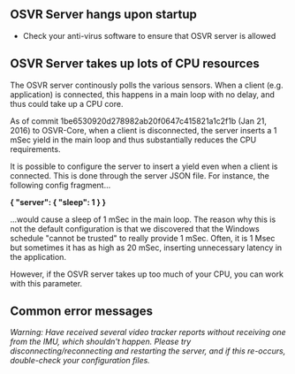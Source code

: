 ## OSVR Server hangs upon startup
- Check your anti-virus software to ensure that OSVR server is allowed

## OSVR Server takes up lots of CPU resources
The OSVR server continously polls the various sensors. When a client (e.g. application) is connected, this happens in a main loop with no delay, and thus could take up a CPU core. 

As of commit 1be6530920d278982ab20f0647c415821a1c2f1b (Jan 21, 2016) to OSVR-Core, when a client is disconnected, the server inserts a 1 mSec yield in the main loop and thus substantially reduces the CPU requirements.

It is possible to configure the server to insert a yield even when a client is connected. This is done through the server JSON file. For instance, the following config fragment...

**{
	"server": {
		"sleep": 1
	}
}**

...would cause a sleep of 1 mSec in the main loop. The reason why this is not the default configuration is that we discovered that the Windows schedule "cannot be trusted" to really provide 1 mSec. Often, it is 1 Msec but sometimes it has as high as 20 mSec, inserting unnecessary latency in the application.

However, if the OSVR server takes up too much of your CPU, you can work with this parameter.

## Common error messages
*Warning: Have received several video tracker reports without receiving one from the IMU, which shouldn't happen.  Please try disconnecting/reconnecting and restarting the server, and if this re-occurs, double-check your configuration files.*